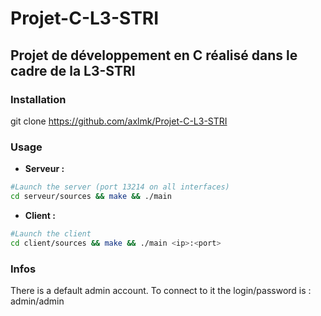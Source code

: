 # Projet-C-L3-STRI

## Projet de développement en C réalisé dans le cadre de la L3-STRI

### Installation

git clone https://github.com/axlmk/Projet-C-L3-STRI

### Usage
* **Serveur :**
```bash
#Launch the server (port 13214 on all interfaces)
cd serveur/sources && make && ./main
```
* **Client :**
```bash
#Launch the client
cd client/sources && make && ./main <ip>:<port>
```
### Infos

There is a default admin account. To connect to it the login/password is : admin/admin
